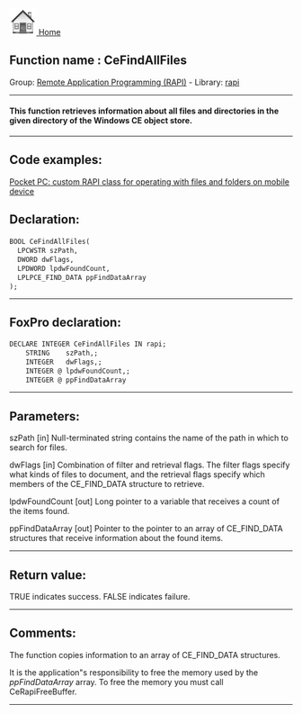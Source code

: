 [<img src="../../images/home.png"> Home ](https://github.com/VFPX/Win32API)  

## Function name : CeFindAllFiles
Group: [Remote Application Programming (RAPI)](../../functions_group.md#Remote_Application_Programming_(RAPI))  -  Library: [rapi](../../../libraries.md#rapi)  
***  


#### This function retrieves information about all files and directories in the given directory of the Windows CE object store. 
***  


## Code examples:
[Pocket PC: custom RAPI class for operating with files and folders on mobile device](../../samples/sample_448.md)  

## Declaration:
```foxpro  
BOOL CeFindAllFiles(
  LPCWSTR szPath,
  DWORD dwFlags,
  LPDWORD lpdwFoundCount,
  LPLPCE_FIND_DATA ppFindDataArray
);  
```  
***  


## FoxPro declaration:
```foxpro  
DECLARE INTEGER CeFindAllFiles IN rapi;
	STRING    szPath,;
	INTEGER   dwFlags,;
	INTEGER @ lpdwFoundCount,;
	INTEGER @ ppFindDataArray  
```  
***  


## Parameters:
szPath 
[in] Null-terminated string contains the name of the path in which to search for files.

dwFlags 
[in] Combination of filter and retrieval flags. The filter flags specify what kinds of files to document, and the retrieval flags specify which members of the CE_FIND_DATA structure to retrieve. 

lpdwFoundCount 
[out] Long pointer to a variable that receives a count of the items found. 

ppFindDataArray 
[out] Pointer to the pointer to an array of CE_FIND_DATA structures that receive information about the found items.  
***  


## Return value:
TRUE indicates success. FALSE indicates failure.  
***  


## Comments:
The function copies information to an array of CE_FIND_DATA structures.   
  
It is the application"s responsibility to free the memory used by the <Em>ppFindDataArray</Em> array. To free the memory you must call CeRapiFreeBuffer.   
  
***  

